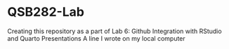 # QSB282-Lab
Creating this repository as a part of Lab 6: Github Integration with RStudio and Quarto Presentations
A line I wrote on my local computer
